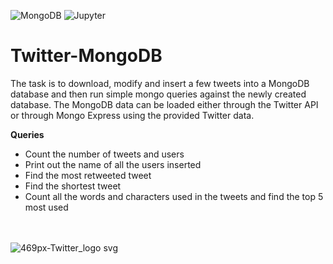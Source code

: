 <img alt="MongoDB" src="https://img.shields.io/badge/MongoDB-47A248?logo=MongoDB&logoColor=white&style=flat" /> <img alt="Jupyter" src="https://img.shields.io/badge/Jupyter-F37626?logo=Jupyter&logoColor=white&style=flat" />

# Twitter-MongoDB
The task is to download, modify and insert a few tweets into a MongoDB database and then run simple mongo queries against the newly created database. The MongoDB data can be loaded either through the Twitter API or through Mongo Express using the provided Twitter data.

**Queries**

- Count the number of tweets and users
- Print out the name of all the users inserted
- Find the most retweeted tweet
- Find the shortest tweet
- Count all the words and characters used in the tweets and find the top 5 most used

\
\
![469px-Twitter_logo svg](https://user-images.githubusercontent.com/70657426/175520199-9583082f-ff72-435f-9b2b-bbae7c09b0f5.png)
